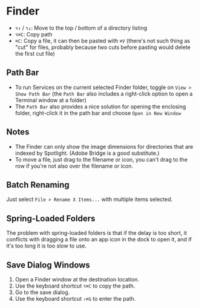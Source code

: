 # Finder

- `⌥↑` / `⌥↓`: Move to the top / bottom of a directory listing
- `⌥⌘C`: Copy path
- `⌘C`: Copy a file, it can then be pasted with `⌘V` (there's not such thing as "cut" for files, probably because two cuts before pasting would delete the first cut file)

## Path Bar

- To run Services on the current selected Finder folder, toggle on `View > Show Path Bar` (the `Path Bar` also includes a right-click option to open a Terminal window at a folder)
- The `Path Bar` also provides a nice solution for opening the enclosing folder, right-click it in the path bar and choose `Open in New Window`

## Notes

- The Finder can only show the image dimensions for directories that are indexed by Spotlight. (Adobe Bridge is a good substitute.)
- To move a file, just drag to the filename or icon, you can't drag to the row if you're not also over the filename or icon.

## Batch Renaming

Just select `File > Rename X Items...` with multiple items selected.

## Spring-Loaded Folders

The problem with spring-loaded folders is that if the delay is too short, it conflicts with dragging a file onto an app icon in the dock to open it, and if it's too long it is too slow to use.

## Save Dialog Windows

1. Open a Finder window at the destination location.
2. Use the keyboard shortcut `⌥⌘C` to copy the path.
3. Go to the save dialog.
3. Use the keyboard shortcut `⇧⌘G` to enter the path.
